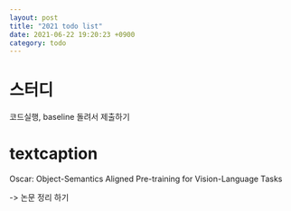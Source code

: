 ```yaml
---
layout: post
title: "2021 todo list"
date: 2021-06-22 19:20:23 +0900
category: todo
---
```



# 스터디

코드실행, baseline 돌려서 제출하기 


# textcaption

Oscar: Object-Semantics Aligned Pre-training for Vision-Language Tasks

-> 논문 정리 하기 